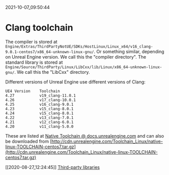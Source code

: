 2021-10-07_09:50:44

# Clang toolchain

The compiler is stored at `Engine/Extras/ThirdPartyNotUE/SDKs/HostLinux/Linux_x64/v16_clang-9.0.1-centos7/x86_64-unknown-linux-gnu/`.
Or something similar, depending on Unreal Engine version.
We call this the "compiler directory".
The standard library is stored at `Engine/Source/ThirdParty/Linux/LibCxx/lib/Linux/x86_64-unknown-linux-gnu/`.
We call this the "LibCxx" directory.

Different versions of Unreal Engine use different versions of Clang:
```
UE4 Version    Toolchain
4.27           v19_clang-11.0.1
4.26           v17_clang-10.0.1
4.25           v16_clang-9.0.1
4.23           v15_clang-8.0.1
4.24           v15_clang-8.0.1
4.22           v13_clang-7.0.1
4.21           v12_clang-6.0.1
4.20           v11_clang-5.0.0
```
These are listed at [Native Toolchain @ docs.unrealengine.com](https://docs.unrealengine.com/4.27/en-US/SharingAndReleasing/Linux/NativeToolchain/) and can also be downloaded from [http://cdn.unrealengine.com/Toolchain_Linux/native-linux-TOOLCHAIN-centos7.tar.gz](http://cdn.unrealengine.com/Toolchain_Linux/native-linux-TOOLCHAIN-centos7.tar.gz)


[[2020-08-27_12:24:45]] [Third-party libraries](./Third-party%20libraries.md)  